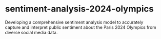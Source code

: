 # sentiment-analysis-2024-olympics
Developing a comprehensive sentiment analysis model to accurately capture and interpret public sentiment about the Paris 2024 Olympics from diverse social media data.
